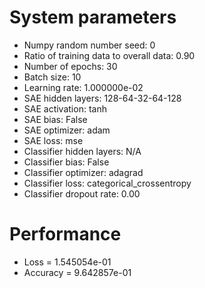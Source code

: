 # System parameters
  - Numpy random number seed: 0
  - Ratio of training data to overall data: 0.90
  - Number of epochs: 30
  - Batch size: 10
  - Learning rate: 1.000000e-02
  - SAE hidden layers: 128-64-32-64-128
  - SAE activation: tanh
  - SAE bias: False
  - SAE optimizer: adam
  - SAE loss: mse
  - Classifier hidden layers: N/A
  - Classifier bias: False
  - Classifier optimizer: adagrad
  - Classifier loss: categorical_crossentropy
  - Classifier dropout rate: 0.00
# Performance
  - Loss = 1.545054e-01
  - Accuracy = 9.642857e-01
